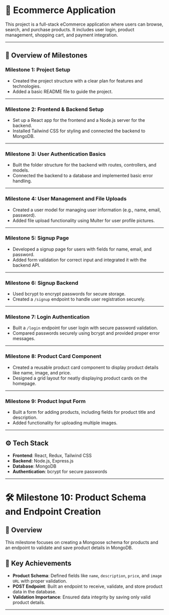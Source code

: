 # 🛒 Ecommerce Application

This project is a full-stack eCommerce application where users can browse, search, and purchase products. It includes user login, product management, shopping cart, and payment integration.

---

## 🌟 Overview of Milestones

### Milestone 1: **Project Setup**
- Created the project structure with a clear plan for features and technologies.
- Added a basic README file to guide the project.

---

### Milestone 2: **Frontend & Backend Setup**
- Set up a React app for the frontend and a Node.js server for the backend.
- Installed Tailwind CSS for styling and connected the backend to MongoDB.

---

### Milestone 3: **User Authentication Basics**
- Built the folder structure for the backend with routes, controllers, and models.
- Connected the backend to a database and implemented basic error handling.

---

### Milestone 4: **User Management and File Uploads**
- Created a user model for managing user information (e.g., name, email, password).
- Added file upload functionality using Multer for user profile pictures.

---

### Milestone 5: **Signup Page**
- Developed a signup page for users with fields for name, email, and password.
- Added form validation for correct input and integrated it with the backend API.

---

### Milestone 6: **Signup Backend**
- Used bcrypt to encrypt passwords for secure storage.
- Created a `/signup` endpoint to handle user registration securely.

---

### Milestone 7: **Login Authentication**
- Built a `/login` endpoint for user login with secure password validation.
- Compared passwords securely using bcrypt and provided proper error messages.

---

### Milestone 8: **Product Card Component**
- Created a reusable product card component to display product details like name, image, and price.
- Designed a grid layout for neatly displaying product cards on the homepage.

---

### Milestone 9: **Product Input Form**
- Built a form for adding products, including fields for product title and description.
- Added functionality for uploading multiple images.

---

## ⚙️ Tech Stack
- **Frontend**: React, Redux, Tailwind CSS
- **Backend**: Node.js, Express.js
- **Database**: MongoDB
- **Authentication**: bcrypt for secure passwords

---

# 🛠️ Milestone 10: Product Schema and Endpoint Creation

## 🌟 Overview
This milestone focuses on creating a Mongoose schema for products and an endpoint to validate and save product details in MongoDB.

## 🎯 Key Achievements
- **Product Schema**: Defined fields like `name`, `description`, `price`, and `image URL` with proper validation.
- **POST Endpoint**: Built an endpoint to receive, validate, and store product data in the database.
- **Validation Importance**: Ensured data integrity by saving only valid product details.

---